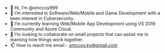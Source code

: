 - 👋 Hi, I’m @xmccoy999
- 👀 I’m interested in Software/Web/Mobile and Game Development with a keen interest in Cybersecurity.
- 🌱 I’m currently learning Web/Mobile App Development using VS 2019 Community and Azure Cloud.
- 💞️ I’m looking to collaborate on small projects that can assist me in learning how things work together.
- 📫 How to reach me email - xmccoy.ky@gmail.com

<!---
xmccoy999/xmccoy999 is a ✨ special ✨ repository because its `README.md` (this file) appears on your GitHub profile.
You can click the Preview link to take a look at your changes.
--->
